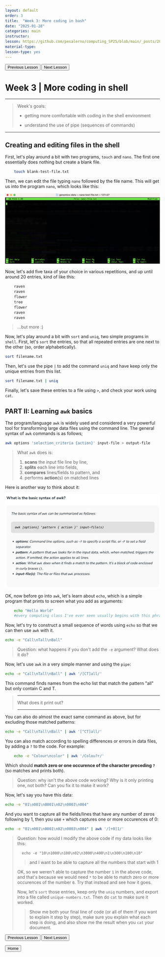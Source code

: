 ```yaml
---
layout: default
order: 3
title:  "Week 3: More coding in bash"
date: "2025-01-28"
categories: main
instructor: 
lesson: https://github.com/pesalerno/computing_SP25/blob/main/_posts/2025-01-28-3_Week_3.md
material-type: 
lesson-type: yes
---
```


<a href="https://pesalerno.github.io/computing_SP25/main/2025/01/21/2_Week_2.html"><button>Previous Lesson</button></a>      <a href="https://pesalerno.github.io/computing_SP25/main/2025/02/04/4_Week_4.html"><button>Next Lesson</button></a>

# Week 3 | More coding in shell

------------

>Week's goals:
>
>- getting more comfortable with coding in the shell environment
>
>- understand the use of pipe (sequences of commands)
>

--------------


## Creating and editing files in the shell

First, let's play around a bit with two programs, `touch` and `nano`. The first one essentially does nothing but create a blank file. 

```bash
	touch blank-test-file.txt 
```

Then, we can edit the file typing `nano` followed by the file name. This will get us into the program `nano`, which looks like this: 

![](https://github.com/pesalerno/computing_SP25/blob/main/_files/nano-screen.png?raw=true)

Now, let's add five taxa of your choice in various repetitions, and up until around 20 entries, kind of like this: 

```bash
	raven
	raven
	flower
	tree
	flower
	raven
	raven
```

> ...but more :) 


Now, let's play around a bit with `sort` and `uniq`, two simple programs in `shell`. First, let's `sort` the entries, so that all repeated entries are one next to the other (so, order alphabetically). 

```bash
sort filename.txt
```

Then, let's use the pipe `|` to add the command `uniq` and have keep only the unique entries from this list. 

```bash
sort filename.txt | uniq 
```
	
Finally, let's save these entries to a file using `>`, and check your work using `cat`. 


## PART II: Learning `awk` basics

The program/language `awk` is widely used and considered a very powerful tool for transforming large data files using the command line. The general syntax of `awk` commands is as follows;

```bash
awk options 'selection_criteria {action}' input-file > output-file
```

>What `awk` does is: 
>
>	1. **scans** the input file line by line, 
>	2. **splits** each line into fields, 
>	3. **compares** lines/fields to pattern, and 
>	4. performs **action**(s) on matched lines

Here is another way to think about it: 

![](https://github.com/pesalerno/computing_SP25/blob/main/_files/awk-syntax.png?raw=true)

OK, now before go into `awk`, let's learn about `echo`, which is a simple program that prints to screen what you add as arguments: 

```bash
	echo "Hello World"
	#every computing class I've ever seen usually begins with this phrase!
```

Now, let's try to construct a small sequence of words using `echo` so that we can then use `awk` with it.

```bash
echo -e "Call\nTall\nBall" 
```
> Question: what happens if you don't add the `-e` argument? What does it do?

Now, let's use `awk` in a very simple manner and using the `pipe`: 

```bash
echo -e "Call\nTall\nBall" | awk '/[CT]all/'
```

This command finds names from the echo list that match the pattern "all" but only contain C and T.
>
>-------
>
>What does it print out? 
>
>-------
>

You can also do almost the exact same command as above, but for excluding those matched patterns: 

```bash
echo -e "Call\nTall\nBall" | awk '[^CT]all/'
```

You can also match according to spelling differences or errors in data files, by adding a `?` to the code. For example: 

```bash 
	echo -e "Colour\ncolor" | awk '/Colou?r/'
```

Which should **match zero or one occurence of the character preceding `?`** (so matches and prints both). 

> Question: why isn't the above code working? Why is it only printing one, not both? Can you fix it to make it work?
> 

Now, let's say you have this data: 

```bash
echo -e "01\n001\n0001\n02\n0003\n004"
```

And you want to capture all the fields/lines that have any number of zeros following by 1, then you use `+` which captures one or more occurences of 0: 


```bash
echo -e "01\n001\n0001\n02\n0003\n004" | awk '/[+0]1/'
```

> Question: how would I modify the above code if my data looks like this: 
> 
> 		echo -e "10\n1000\n100\n02\n3000\n400\n1\n300\n100\n10"
>
> > and I want to be able to capture all the numbers that start with 1
>
>
>OK, so we weren't able to capture the number `1` in the above code, and that's because we would need `*` to be able to match zero or more occurences of the number `0`. Try that instead and see how it goes. 
>
>Now, let's `sort` those entries, keep only the `uniq` numbers, and export into a file called `unique-numbers.txt`. Then do `cat` to make sure it worked. 
>> Show me both your final line of code (or all of them if you want to explain it step by step), make sure you explain what each step is doing, and also show me the result when you `cat` your document.  







<a href="https://pesalerno.github.io/computing_SP25/main/2025/01/21/2_Week_2.html"><button>Previous Lesson</button></a>      <a href="https://pesalerno.github.io/computing_SP25/main/2025/02/04/4_Week_4.html"><button>Next Lesson</button></a>

<a href="https://pesalerno.github.io/computing_SP25/"><button>Home</button></a>  